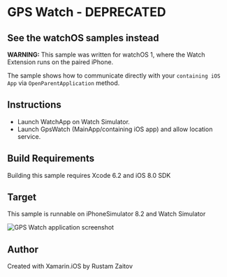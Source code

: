 # GPS Watch - DEPRECATED

## See the watchOS samples instead

**WARNING:** This sample was written for watchOS 1, where the Watch Extension runs on the paired iPhone. 

The sample shows how to communicate directly with your `containing iOS App` via `OpenParentApplication` method.

## Instructions

* Launch WatchApp on Watch Simulator.
* Launch GpsWatch (MainApp/containing iOS app) and allow location service.

## Build Requirements

Building this sample requires Xcode 6.2 and iOS 8.0 SDK

## Target

This sample is runnable on iPhoneSimulator 8.2 and Watch Simulator

![GPS Watch application screenshot](Screenshots/0.png "GPS Watch application screenshot")

## Author

Created with Xamarin.iOS by Rustam Zaitov
